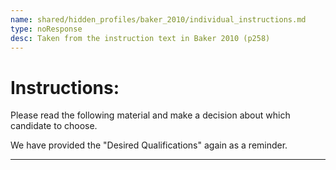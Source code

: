 ```yaml
---
name: shared/hidden_profiles/baker_2010/individual_instructions.md
type: noResponse
desc: Taken from the instruction text in Baker 2010 (p258)
---
```


# Instructions:

Please read the following material and make a decision about which candidate to choose.

We have provided the "Desired Qualifications" again as a reminder.

---
